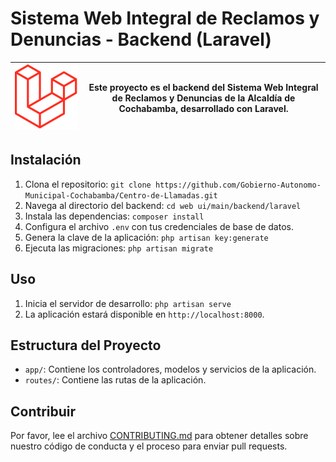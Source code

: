 # Sistema Web Integral de Reclamos y Denuncias - Backend (Laravel)
| <img src="../../../../assets/main/backend/logo-laravel.png" alt="Logo" width="300"/> | Este proyecto es el backend del Sistema Web Integral de Reclamos y Denuncias de la Alcaldía de Cochabamba, desarrollado con Laravel. |
|------------------------------------------------|---------------------------------------------------------------------------------------------------------------------------------------------------------------------------------------------------------------------------|

## Instalación
1. Clona el repositorio: `git clone https://github.com/Gobierno-Autonomo-Municipal-Cochabamba/Centro-de-Llamadas.git`
2. Navega al directorio del backend: `cd web ui/main/backend/laravel`
3. Instala las dependencias: `composer install`
4. Configura el archivo `.env` con tus credenciales de base de datos.
5. Genera la clave de la aplicación: `php artisan key:generate`
6. Ejecuta las migraciones: `php artisan migrate`

## Uso
1. Inicia el servidor de desarrollo: `php artisan serve`
2. La aplicación estará disponible en `http://localhost:8000`.

## Estructura del Proyecto
- `app/`: Contiene los controladores, modelos y servicios de la aplicación.
- `routes/`: Contiene las rutas de la aplicación.

## Contribuir
Por favor, lee el archivo [CONTRIBUTING.md](../../../../CONTRIBUTING.md) para obtener detalles sobre nuestro código de conducta y el proceso para enviar pull requests.
